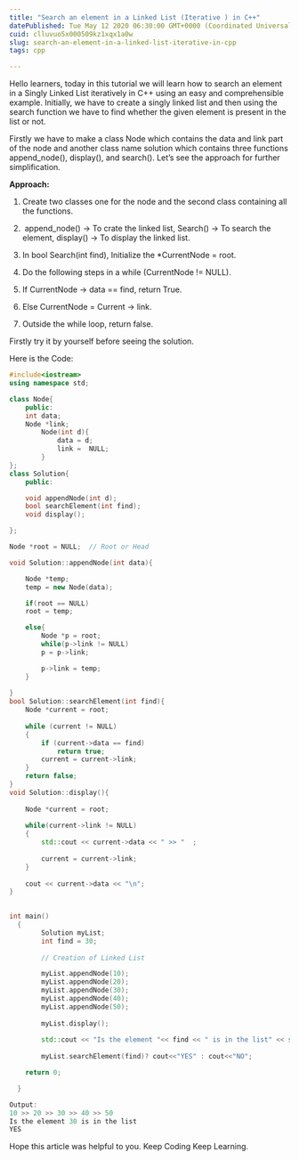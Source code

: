 ```yaml
---
title: "Search an element in a Linked List (Iterative ) in C++"
datePublished: Tue May 12 2020 06:30:00 GMT+0000 (Coordinated Universal Time)
cuid: clluvuo5x000509kz1xqx1a0w
slug: search-an-element-in-a-linked-list-iterative-in-cpp
tags: cpp

---
```


Hello learners, today in this tutorial we will learn how to search an element in a Singly Linked List iteratively in C++ using an easy and comprehensible example. Initially, we have to create a singly linked list and then using the search function we have to find whether the given element is present in the list or not.

Firstly we have to make a class Node which contains the data and link part of the node and another class name solution which contains three functions append\_node(), display(), and search(). Let’s see the approach for further simplification.

**Approach:**

1. Create two classes one for the node and the second class containing all the functions.
    
2.  append\_node() -&gt; To crate the linked list, Search() -&gt; To search the element, display() -&gt; To display the linked list.
    
3. In bool Search(int find), Initialize the \*CurrentNode = root.
    
4. Do the following steps in a while (CurrentNode != NULL).
    
5. If CurrentNode -&gt; data == find, return True.
    
6. Else CurrentNode = Current -&gt; link.
    
7. Outside the while loop, return false.
    

Firstly try it by yourself before seeing the solution.

Here is the Code:

```cpp
#include<iostream>
using namespace std;

class Node{
    public:
    int data;
    Node *link;
        Node(int d){
            data = d;
            link =  NULL;
        }
};
class Solution{
    public:

    void appendNode(int d);
    bool searchElement(int find);
    void display();

};

Node *root = NULL;  // Root or Head

void Solution::appendNode(int data){

    Node *temp;
    temp = new Node(data);

    if(root == NULL)
    root = temp;

    else{
        Node *p = root;
        while(p->link != NULL)
        p = p->link;

        p->link = temp;
    }
     
}
bool Solution::searchElement(int find){
    Node *current = root;
    
    while (current != NULL)  
    {  
        if (current->data == find)  
            return true;  
        current = current->link;  
    }  
    return false;
}
void Solution::display(){
    
    Node *current = root;
    
    while(current->link != NULL)
    {
        std::cout << current->data << " >> "  ;
    
        current = current->link;
    }
    
    cout << current->data << "\n";
}
    

int main()
  {
        Solution myList;
        int find = 30;
        
        // Creation of Linked List

        myList.appendNode(10);
        myList.appendNode(20);
        myList.appendNode(30);
        myList.appendNode(40);
        myList.appendNode(50);
        
        myList.display();
        
        std::cout << "Is the element "<< find << " is in the list" << std::endl;
        
        myList.searchElement(find)? cout<<"YES" : cout<<"NO"; 

    return 0;

  }
```

```cpp
Output:
10 >> 20 >> 30 >> 40 >> 50
Is the element 30 is in the list
YES
```

Hope this article was helpful to you. Keep Coding Keep Learning.